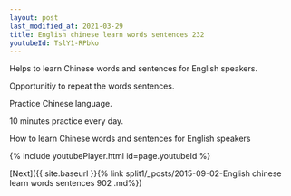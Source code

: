```yaml
---
layout: post
last_modified_at: 2021-03-29
title: English chinese learn words sentences 232 
youtubeId: TslY1-RPbko
---
```

 
 
Helps to learn Chinese words and sentences for English speakers.

Opportunitiy to repeat the words sentences. 

Practice Chinese language. 
 
10 minutes practice every day. 
 
How to learn Chinese words and sentences for English speakers 
 
{% include youtubePlayer.html id=page.youtubeId %}
 
 
[Next]({{ site.baseurl }}{% link  split1/_posts/2015-09-02-English chinese learn words sentences 902 .md%})
 
